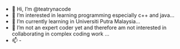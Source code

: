 - 👋 Hi, I’m @teatrynacode
- 👀 I’m interested in learning programming especially c++ and java...
- 🌱 I’m currently learning in Universiti Putra Malaysia...
- 💞️ I’m not an expert coder yet and therefore am not interested in collaborating in complex coding work ...
- 📫 -

<!---
teatrynacode/teatrynacode is a ✨ special ✨ repository because its `README.md` (this file) appears on your GitHub profile.
You can click the Preview link to take a look at your changes.
--->
